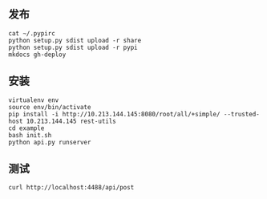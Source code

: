 ## 发布

    cat ~/.pypirc
    python setup.py sdist upload -r share
    python setup.py sdist upload -r pypi
    mkdocs gh-deploy

## 安装

    virtualenv env
    source env/bin/activate
    pip install -i http://10.213.144.145:8080/root/all/+simple/ --trusted-host 10.213.144.145 rest-utils
    cd example
    bash init.sh
    python api.py runserver

## 测试

    curl http://localhost:4488/api/post
